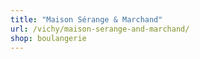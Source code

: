 ```yaml
---
title: "Maison Sérange & Marchand"
url: /vichy/maison-serange-and-marchand/
shop: boulangerie
---
```

